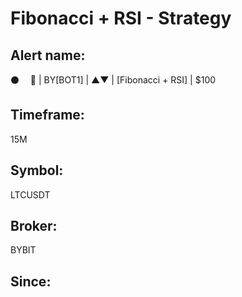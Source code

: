 # Fibonacci + RSI - Strategy

## Alert name:
⚫️       🤖 | BY[BOT1] | ▲▼ | [Fibonacci + RSI] | $100

## Timeframe:
15M

## Symbol:
LTCUSDT

## Broker:
BYBIT

## Since:
